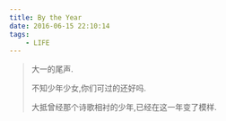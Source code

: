 ```yaml
---
title: By the Year
date: 2016-06-15 22:10:14
tags:
    - LIFE 
---
```


> 大一的尾声.
>
> 不知少年少女,你们可过的还好吗.
>
> 大抵曾经那个诗歌相衬的少年,已经在这一年变了模样.

<!-- more -- >

```c++
#include <iostream>

int main(int argc, const char * argv[]) 
{
  	std::cout << "Hello, World!\n";
    return 0;
}
```



​	大抵这是高考过后一个星期,去年这时的少年,应该是最怅然若失的吧.幸好当时还是班长,幸好当时还有很多事情要收拾.看着一摞摞书或是捐给了学弟学妹,或是当做了几十块钱卖给收废品的老妪.也没有什么怅然,选了几本看起来最值得怀念的书留在家中.然而也就留在那了.



​	高三似乎过得挺有趣的,大抵那时候开始把人生目标设为努力去变成一个有趣的人.好像买了很多很多的书,然后翻的多一些看的少一些吧.这个习惯到大一上学期依旧维持着.高三和邓合租在学校算是一个有趣的point吧.来这边后发现广东的学生都没有租房子的现象.突然想起易老板曾猜测的一句话



> 雅礼这么好的成绩,或许是补课补出来的



​	或许是公立学制之外的努力,才把一所所名校变得这么强大的.然而高三的我终于结束了四年的补习班生涯,混了那么久,耳濡目染之下跟同学讲题也像要板有眼的了.似乎很有趣,也似乎很伤感.到大学之后发现大家一段段精彩的课余生活能力,有的少年会弹吉他,琴弦一拨气质就上来了.于是寒假本来准备学一点琴弦的.但是不知为何作罢.就像大一刚刚开学还跟小航学了一点舞蹈一样,不了了之.



​	想想最后可能让他失望了吧.高三第二个学期的伊始,他"严肃"地更我说.你要努力考上清华北大啊.我当时也只是笑了一笑.到最后估分`640`是把理综估到`270`的水准.然而因为物理的最后一题脑洞开大了一点.老师也似乎一分都没给.数学练了一年的压轴题因为考前情绪的突然激动.一道接着一道的扑街.



​	上了大学之后不知道为何和别人聊着聊着就会聊回高考.大抵还只记得那是一段`金戈岁月`.五天前学弟学妹高考,也不知道考得怎样.但是希望他们过完这一站之后,能变得更加成熟地向前追求吧.回忆起当年考作文的时候,	拿起笔写起了高三一年未动过的文言,用时超出了自己的意料,慌张之中还用白话写了一句对仗,试后发现有些追悔莫及.但无论如何,语文救了我一把,把我捧上了中大这个舞台.



​	出分数前当时和伙伴去四川玩了一圈.那时候开始接触"冒菜"这个名词,开始知道抄手和水饺.开始呼吸一个地方的文化空气.来珠海后,吃了很多冒菜,也去过几次餐馆.味道比那儿清淡太多.就像`去国还乡`的情怀,离开了楚地之后,才开始炫耀那儿的香辣.

​	

​	高三暑假的印象,似乎有那么一些重要的人和事.大可组织了别墅party真是辛苦她了.好像当时从高考的碌碌中爬出来,我又陷入了选专业的碌碌.水了很久知乎买了一本书.看着大家你一眼我一语的评论.当时也没有朱彦樵做的[YaliUp](http://yali.sxkdz.org/)于是也就大致明白了自己以后不会做什么.又或许是高考后的空虚,觉得哪门专业的事儿多哪门就有趣.似乎现在也算如愿以偿.只记得当时看果壳的时候一句话很动容我,记在这儿



> ​	总之，泼了一大堆凉水，说了一大堆生物专业如何如何悲剧，目的主要是给那些对生物专业充满了不切实际幻想的热血青年当头棒喝。但是，如果你一开始就知道这些还选了生物的话，那么我想你将和我一样永不后悔，和各种瓶瓶罐罐植物动物微生物打交道的乐趣，你试过才知道。May the force be with you，buddy.



​	所以在志愿咨询会的时候,问老师,会不会被调剂到"生物专业"的志愿.当时只有中大的老师回了我一句,"中大的生物可好了".不过这也不是当时报中大的理由吧.来中大,来移动其实更多的只是一场邂逅而已.当初甚至不知道中大有四个校区.甚至不知道有珠海.大概这个地名本随着高二的学考地理离我远去了吧.只是画画一般,在北上广各画了一所学校,画画一般,在中大随机圈定了几个专业.



> 各种落榜或许是机缘巧合
>
> 或许是一阵忧伤中的另一次邂逅



​	在健身房收到父亲的短信,几天后看到自己志愿落在了中大,被移动录取,发现移动在珠海.然后就匆匆的,开始准备行程,顺便努力去做暑假作业= =毕竟,当年的中大,可是有小学期的呐.与挚友再次一聚,当做给最先去上学的少年的送别宴吧.那次也算是第一次看橘子洲头的烟花,可美了.



​	中珠,旅游景点一般.深居唐家小镇,每次进程都是半小时以上的公交.对于一些闲适的学院而言,或许倍感无聊吧.然而这一年,一个初入CS行当的少年而言.应该算是充实了罢.当时站在门外时,道听途说的可能只有"C语言"了罢.于是暑假就似乎看了几集`java`,就像寒假看的`Python`没有再用过,当然也就忘得比学的还快.所以现在也不急着去学那些高大上的语言.或许也是因为井底之蛙的实现,看不到更大向前的方向吧.



​	军训而后就开始专业学习的生涯.似乎大一上学期比高三还要忙碌和刻苦,似乎成了古南永口中的"想把大学当做职业技术培训学校大有人在"的人了.军训把C语言看完了之后自信满满的参加了当时的`短码之美`,立刻被各路OIer们当头棒喝,自那开始发现了原来还有一个名词叫`算法`.于是买了紫书白书黑书,查了知乎百度谷歌,搜了无数资料下在本地之后,踌躇满志的...刷起了水题.把紫书水题刷的差不多后.和当时的TA师兄聊天,他说

> 不能老是沉迷在刷水题的快感之中.

​	所以知道期末考试,都不知道自己当时其实有多水.其中和章鱼,任萌一起参加了新手赛,作为移动大一第一的罚时拿了一个二等奖后,就更加自我膨胀了,于是期末那个星期居然就没碰过代码..期末快速的水完了所有水题之后,就对剩下两道算法题一筹莫展了.于是rk也一直下掉.能留下编程之美的参赛权,大概也是一种幸运吧.



​	大一上学期的自我膨胀,真是可怕至极.觉得努力了一定要有收获,就为了`虚荣`而去努力,甚至放下了很多有意思的东西.参加了集训队了之后.发现那些大牛们都没有赛后改题的习惯,居然自己也草草了之.就像跟很多人聊的那样`我刷UVA的时候,都是看一个小时题,懵逼一个小时`然后再去看别人代码.当时看了别人代码又没有学习下来.跟着大牛一起装逼.以致于**事倍功半**.大抵是上天眷顾了一下我的运气,最后一次`短码之美`的月赛,拿了两本书离去,也不算太过遗憾.

​	

> 那段日子,可真是刻苦啊
>
> 每天沉浸在图书馆中,迎接第一缕晨曦与最后一道送别铃声



​	大一上学期学院的主要目标大概是想培养我们专业的一种情怀吧.当初不知线代的重要居然一题没有刷就节课了,苏宁大大还给了一个特别漂亮的成绩.单片机玩的时候那可是装逼啊,买了锯子电焊铁各种各样的模块后,各种拍照发朋友圈,**"好像真的变成了一个工程师"**一样.最后做了一个闹钟出来,似乎还是有一点点遗憾.不过TA给了满分,还是倍感荣幸.



​	寒假去sicily把lxm老师布置的编程题刷了几十道后,便开始了USACO的路途.不过到了下学期,人就似乎变得更加浮躁.也似乎变得突然有了方向.去YouTube看完了`40min学会java`,`70min学会c++`,`30min学会java`,`15min学会html`系列,发现这种一个小时学的东西,最多也就两个小时,可以忘掉一干二净.立下flag这学期好好学大英,不过这个flag也是一拖再拖.直到上个星期,聊到一半突然被鼓励了一下下,终于拿起暑假买的四级书.开始刷起了听力.

​	

​	不过大一下学期和上学期最大的不同大概就是心态了吧.

​	上学期**像是**把自己全身心投入算法中区,思修课看算法,大英课看算法.其实也没学到什么真材实料,反而相对而言错过了上学期最为认真的两位老师.遗憾之余这个学期每一节近代史都特别认真的去听沈成飞讲故事,大英也尝试坐在前排,放下手机了.

​	四月初算是度过了第一个春天.真的,长沙根本体会不到春风十里的舒畅.春风拂面的怡人.

​	五月因为省赛去了几次广州,看到了回迁之后的一些展望,也和朋友浪了一圈…中大= =.

​	上学期因为自我膨胀.每节课坐着最后一排.不过大家都知道,做最后一排难免会打开手机.而这学期努力坐在第一排,尽管电工课做第一排和老师保持1/3时间眼神交流还是能走神.



​	说起电工,保老师可以说是大学到现在为止最为认真的一个老师了吧.也大概让我觉得,第一次开始觉得,或许我也还是需要那种有一点点闲适的心情.他第一节课除了自我介绍,得知他和我爸居然是一个专业毕业的之外,还记得去年师兄师姐三成及格率的难度,于是便立志学好电工

​	再而后记得他讲了一些期许.而后便是充实的电工课了.因为前半个学期一直读的英文教材,对于知识点也是磕磕碰碰的仿照例题过去.不过除了理论之外,更有趣的应该是电工实验了吧…而我应该也让TA和实验室老师留下了印象.因为总是需要下周一再来补全漏下的实验部分.而后话很大力气完成实验报告.

> 同学们的实验,应该课前两个小时的预习,课中做两个小时,课后至少花两个小时整理

​	似乎很长的预期,然而对我而言总是要花两三倍,甚至四五倍的时间,才能实现保老师的实验要求.不过上个星期得知自己的实验报告,被选出来存档,也的确有一些小确幸.



​	四月校赛吧,当时被硕轩和向峰两条大腿拉去,很幸运地又拿了专业年级排名靠前的罚时.然而却因为我提交次数太多,罚时与省赛无缘.但更幸运一些的是被木洪和佳录的队伍拖去省赛开眼界.四月底第一次集训的时候发现,脑洞是有多么的重要,然而之后却和舍友开始"享受了一段人生",把各种休闲游戏玩了一圈后,省赛也快到了,于是再次出发去广州,和两个超级棒的队友在省赛玩了一天..自那开始思念起了东校的M记



​	说起M记大概又想起了期中高数考试前和培楠通宵的夜晚,拖他去KTV唱了很晚之后,贝岗已然爆满,问了几个东校的同学告诉我**"M记是你家"**...于是我们在那儿看了一集**越策越开心**和几集老友记..把被KTV拒之门外的零食吃的差不多了之后..就开始在大学城中环游荡了..培楠还顺便讲了一讲孤岛上的鬼故事和抢人案.**不过说真的,他上了大学之后,真的变帅了**,然后我们溜达到了华工后看了那天的日出.还因为穿着雅礼校服被十一中的妹子认出,打了好多次照面= =



​	五月中旬戒掉了**泡泡堂**之类的休闲游戏吧.继续刷起了USACO,从那时候开始我大抵真正的看到了算法大门的一角,看到了所谓的网络流,剪枝.hash,才知道之前的自己是有多么幼稚.前两天放下之前,以一种谜一样的速度刷了几章之后,写题解CSDN的博客也充实了很多.访问量过万后,便开始尝试用更好的框架搭起了这个博客.



​	觉得前端的东西总是能给人很多很多的成就感,当然要在做出来的前提下.下学期选了HTML后做了一个中珠打砖块,过一阵有时间后探索一下能不能放上这个博客.那天搭了一晚上这个博客因为没备份的修改自动毁了三次后,简直成就感爆棚.(好像又开始自我膨胀了XD).觉得挺有意思,于是从图书馆借了一本游戏开发的书,摆在了书架上.



​	以前总是羡慕大学有多自由,可以学特别多的知识.其实现在像是越来越功利化了吧,也像古南永所说**一个膨胀的灵魂**看太多看太快贪心不住蛇吞象,现在也对**看起来很棒其实自己兴趣淡然**的学科渐渐疏远起来.也不再是高中那个看普通物理学普通化学的少年了,走上了CS这条大道之后,路还是真的很长,但是又像黑夜明灯常亮,总是有很多前行的方向,有很多值得努力的地方.

​	

​	邂逅过一些OI大神的博客,其中对这段话特别有感触.别人口中最棒的地方,也因为有了选择的余地,可以用道德与理想相较之度量.感慨太深,于是也把这篇日志的题目设为此.



> ​	我是2012年5月2日入职的，到今天整整是三个月。这是我首次在产业界的公司实习，与之前在微软亚洲研究院的实习有很大不同。之前在微软做的是「研究」，听起来好像是很厉害的样子，其实有时候做的东西简直是浪费时间。因为我从一开始就清楚，在研究院做的东西只是为了在特定领域有一个突破，至于这个成果会不会造福人类，那可不好说。运气好的话会被微软产品组看中，做成产品，算是为人类做贡献了。大多数时候你的成果还是被打入冷宫，永远无人问津。更普遍的情况是进入了微软的专利库，别人想做成产品都不行，这简直是阻碍人类社会进步了。我在微软亚洲研究院长达十个月的实习给我最大的收获就是让我决定了将来一定不会去读博士。

​											--https://www.byvoid.com/blog/recent-one-year



​	另外大一的少年,总是会眷念刚过去不久的金戈铁马吧.骄傲的雅礼er,你们可都在自己的地方卓尔不群吧.去年年底做了[班节视频](http://v.youku.com/v_show/id_XMTQxNDUwNjAxNg==.html?from=s1.8-1-1.2)快到暑假了,大家不是约好了别墅再聚,球场峥嵘吗XD,任磊达这个学期可是学了足球呢(才不告诉你们就是因为这个就不追求体育绩点了…).



​	太久没说过话写过字了,上次还是去做那个[回答](https://www.zhihu.com/question/21496088/answer/76210364?from=profile_answer_card).这次留一句话给还在纠结志愿的学弟学妹们吧



​	**长得漂亮就来中大**

​	